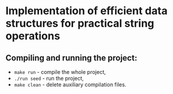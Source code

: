 # Implementation of efficient data structures for practical string operations

## Compiling and running the project:
* `make run` - compile the whole project,
* `./run seed` - run the project,
* `make clean` - delete auxiliary compilation files.